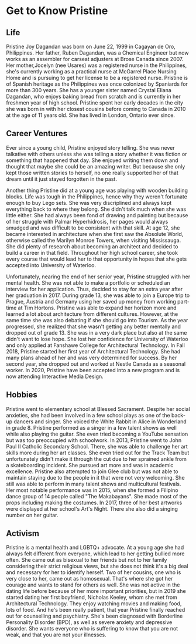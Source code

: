 # Get to Know Pristine


## Life
Pristine Joy Dagandan was born on June 22, 1999 in Cagayan de Oro, Philippines. Her father, Ruben Dagandan, was a Chemical Engineer but now works as an assembler for carseat adjusters at Brose Canada since 2007. Her mother,Jocelyn (nee Usares) was a registered nurse in the Philippines, she's currently working as a practical nurse at McGarrel Place Nursing Home and is pursuing to get her license to be a registered nurse. Pristine is of Spanish heritage as the Philippines was once colonized by Spaniards for more than 300 years. She has a younger sister named Crystal Eliana Dagandan, who enjoys baking bread from scratch and is currently in her freshmen year of high school. Pristine spent her early decades in the city she was born in with her closest cousins before coming to Canada in 2010 at the age of 11 years old. She has lived in London, Ontario ever since. 

## Career Ventures
Ever since a young child, Pristine enjoyed story telling. She was never talkative with others unless she was telling a story whether it was fiction or something that happened that day. She enjoyed writing them down and thought that maybe she could be an amazing writer. But because she only kept those written stories to herself, no one really supported her of that dream until it just stayed forgotten in the past.

Another thing Pristine did at a young age was playing with wooden building blocks. Life was tough in the Philippines, hence why they weren't fortunate enough to buy Lego sets. She was very discriplined and always kept everything back to where they belong. She didn't talk much when she was little either. She had always been fond of drawing and painting but because of her struggle with Palmar Hyperhidrosis, her pages would always smudged and was difficult to be consistent with that skill. At age 12, she became interested in architecture when she first saw the Absolute World, otherwise called the Marilyn Monroe Towers, when visiting Mississauga. She did plenty of research about becoming an architect and decided to build a career in that field. Throughout her high school career, she took every course that would lead her to that opportunity in hopes that she gets accepted into University of Waterloo.

Unfortunately, nearing the end of her senior year, Pristine struggled with her mental health. She was not able to make a portfolio or scheduled an interview for her application. Thus, decided to stay for an extra year after her graduation in 2017. During grade 13, she was able to join a Europe trip to Prague, Austria and Germany using her saved up money from working part-time at Tim Hortons. Pristine was able to expand her horizon more and learned a lot about architecture from different cultures. However, at the same time she was also debating if she should go into Tourism. As the year progressed, she realized that she wasn't getting any better mentally and dropped out of grade 13. She was in a very dark place but also at the same didn't want to lose hope. She lost her confidence for University of Waterloo and only applied at Fanshawe College for Architectural Technology. In Fall 2018, Pristine started her first year of Architectural Technology. She had many plans ahead of her and was very determined for success. By her second year, she dropped out and worked at Nestle Canada as a seasonal worker. In 2020, Pristine have been accepted into a new program and is now attending Interactive Media Design.

## Hobbies
Pristine went to elementary school at Blessed Sacrament. Despite her social anxieties, she had been involved in a few school plays as one of the back-up dancers and singer. She voiced the White Rabbit in Alice in Wonderland in grade 8. Pristine performed as a singer in a few talent shows as well while also playing the guitar. She even tried becoming a YouTube sensation but was too preoccupied with schoolwork. In 2013, Pristine went to John Paul II Catholic Secondary School. There, she was able to challenge her art skills more during her art classes. She even tried out for the Track Team but unfortunately didn't make it through the cut due to her sprained ankle from a skateboarding incident. She pursued art more and was in academic excellence. Pristine also attempted to join Glee club but was not able to maintain staying due to the people in it that were not very welcoming. She still was able to perform in many talent shows and multicultural festivals. Her most notable performance was in 2015, when she formed a Filipino dance group of 14 people called "The Makabayans". She made most of the props including making the costumes. In 2017, three of her best artworks were displayed at her school's Art's Night. There she also did a singing number on her guitar.

## Activism
Pristine is a mental health and LGBTQ+ advocate. At a young age she had always felt different from everyone, which lead to her getting bullied more often. She came out as bisexual to her friends but not to her family considering their strict religious views, but she does not think it's a big deal and necessary for her to identify herself. Two of her cousins, one who is very close to her, came out as homosexual. That's where she got her courage and wants to stand for others as well. She was not active in the dating life before because of her more important priorities, but in 2019 she started dating her first boyfriend, Nicholas Keeley, whom she met from Architectural Technology. They enjoy watching movies and making food, lots of food. And he's been really patient, that year Pristine finally reached out for counselling and psychiatry. She's been diagnosed with Borderline Personality Disorder (BPD), as well as severe anxiety and depressive disorder. She wants everyone who is suffering to know that you are not weak, and that you are not your illnesses.
